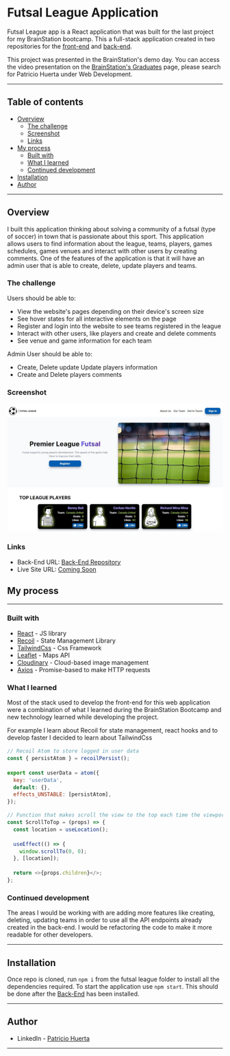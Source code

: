 # Futsal League Application

Futsal League app is a React application that was built for the last project for my BrainStation bootcamp.
This a full-stack application created in two repositories for the [front-end](https://github.com/HpatricioH/futsal-league-front-end) and [back-end](https://github.com/HpatricioH/futsal-league-back-end).

This project was presented in the BrainStation's demo day. You can access the video presentation on the [BrainStation's Graduates](https://brainstation.io/hiring-brainstation-graduates) page, please search for Patricio Huerta under Web Development.

---

## Table of contents

- [Overview](#overview)
  - [The challenge](#the-challenge)
  - [Screenshot](#screenshot)
  - [Links](#links)
- [My process](#my-process)
  - [Built with](#built-with)
  - [What I learned](#what-i-learned)
  - [Continued development](#continued-development)
- [Installation](#Installation)
- [Author](#author)

---

## Overview

I built this application thinking about solving a community of a futsal
(type of soccer) in town that is passionate about this sport.
This application allows users to find information about the league, teams,
players, games schedules, games venues and interact with other users by creating
comments. One of the features of the application is that it will have an admin user that is able to create, delete, update players and teams.

### **The challenge**

Users should be able to:

- View the website's pages depending on their device's screen size
- See hover states for all interactive elements on the page
- Register and login into the website to see teams registered in the league
- Interact with other users, like players and create and delete comments
- See venue and game information for each team

Admin User should be able to:

- Create, Delete update Update players information
- Create and Delete players comments

### **Screenshot**

![](preview.JPG)

### **Links**

- Back-End URL: [Back-End Repository](https://github.com/HpatricioH/futsal-league-back-end)
- Live Site URL: [Coming Soon](https://your-live-site-url.com)

## My process

---

### **Built with**

- [React](https://reactjs.org/) - JS library
- [Recoil](https://recoiljs.org/) - State Management Library
- [TailwindCss](https://tailwindcss.com/) - Css Framework
- [Leaflet](https://leafletjs.com/) - Maps API
- [Cloudinary](https://cloudinary.com/home-102622) - Cloud-based image management
- [Axios](https://axios-http.com/docs/intro) - Promise-based to make HTTP requests

### **What I learned**

Most of the stack used to develop the front-end for this web application were a combination of what I learned during the BrainStation Bootcamp and new technology learned
while developing the project.

For example I learn about Recoil for state management, react hooks and to develop faster I decided to learn about TailwindCss

```javaScript
// Recoil Atom to store logged in user data
const { persistAtom } = recoilPersist();

export const userData = atom({
  key: 'userData',
  default: {},
  effects_UNSTABLE: [persistAtom],
});
```

```javascript
// Function that makes scroll the view to the top each time the viewport changes
const ScrollToTop = (props) => {
  const location = useLocation();

  useEffect(() => {
    window.scrollTo(0, 0);
  }, [location]);

  return <>{props.children}</>;
};
```

### **Continued development**

The areas I would be working with are adding more features like creating, deleting, updating teams in order to use all the API endpoints
already created in the back-end.
I would be refactoring the code to make it more readable for other developers.

---

## Installation

Once repo is cloned, run `npm i` from the futsal league folder to install all the dependencies required.
To start the application use `npm start`.
This should be done after the [Back-End](https://github.com/HpatricioH/futsal-league-client-side) has been installed.

---

## Author

<!-- - Website - [Patricio Huerta]() -->

- LinkedIn - [Patricio Huerta](https://linkedin.com/in/patricio-huerta)

---
